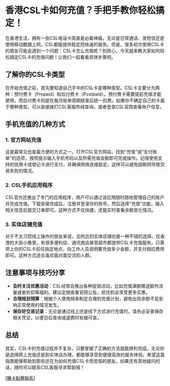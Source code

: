 # 香港CSL卡如何充值？手把手教你轻松搞定！

在香港生活，拥有一张CSL电话卡简直是必备神器。无论是日常通话、发短信还是使用移动数据上网，CSL都能提供稳定而快速的服务。但是，很多初次使用CSL卡的朋友可能会遇到一个问题：CSL卡怎么充值呢？别担心，今天就来教大家如何轻松搞定CSL卡的充值问题！让我们一起看看具体步骤吧。

## 了解你的CSL卡类型

在开始充值之前，首先要知道自己手中的CSL卡是哪种类型。CSL卡主要分为两种：预付费卡（Prepaid）和后付费卡（Postpaid）。预付费卡需要提前充值才能使用，而后付费卡则是在每月账单周期结束后统一扣费。如果你不确定自己的卡属于哪种类型，可以直接拨打CSL客服热线查询，或者登录CSL官网查看账户信息。

## 手机充值的几种方式

### 1. 官方网站充值
这是最常见也是最方便的方式之一。打开CSL官方网站，找到“充值”或“支付账单”的选项，按照提示输入手机号码以及所需充值金额即可完成操作。记得使用支持的信用卡或借记卡进行支付，并确保网络连接稳定，这样可以避免因断网导致交易失败的情况。

### 2. CSL手机应用程序
CSL官方还推出了专门的应用程序，用户可以通过该应用随时随地管理自己的账户并完成充值。下载安装完成后，注册并登录你的账号，然后选择“充值”功能，输入相关信息后提交订单即可。这种方式不仅快捷，还能实时查看余额变化情况。

### 3. 实体店铺充值
对于不太习惯线上操作的朋友来说，去附近的实体店铺也是一种不错的选择。在香港的大街小巷里，有很多便利店、通讯商店甚至超市都提供CSL卡充值服务。只需带上你的CSL卡前往指定地点，向工作人员说明要充值多少金额，并支付相应费用即可。这种方式适合喜欢面对面交流的人群。

## 注意事项与技巧分享

- **及时关注优惠活动**：CSL经常会推出各种促销活动，比如充值满额赠送额外流量或者折扣等福利。建议定期查看官网公告，抓住机会享受更多实惠。
- **合理规划预算**：根据个人使用频率制定合理的充值计划，避免出现余额不足影响正常使用的情况发生。
- **保存好交易记录**：无论是通过线上还是线下方式进行充值时，请务必妥善保存相关凭证，以便日后查询或退费时有据可查。

## 总结

其实，CSL卡的充值过程并不复杂，只要掌握了正确的方法就能顺利完成。无论你是选择网上充值还是到实体店办理，都能够享受到便捷高效的服务体验。希望这篇指南能够帮助到那些还在为如何充值CSL卡而苦恼的朋友。如果还有其他疑问的话，随时可以联系CSL客服寻求帮助哦！

[[購卡點擊聯系](https://t.me/s/SXDXQF)]